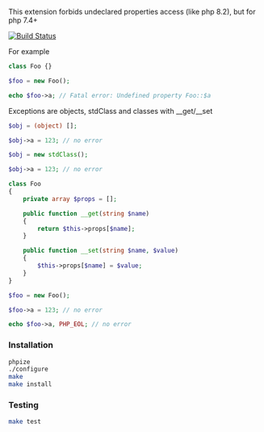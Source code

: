 This extension forbids undeclared properties access (like php 8.2), but for php 7.4+

[![Build Status](https://github.com/vajexal/php-ext-bones/workflows/Build/badge.svg)](https://github.com/vajexal/php-ext-bones/actions)

For example

```php
class Foo {}

$foo = new Foo();

echo $foo->a; // Fatal error: Undefined property Foo::$a
```

Exceptions are objects, stdClass and classes with __get/__set

```php
$obj = (object) [];

$obj->a = 123; // no error

$obj = new stdClass();

$obj->a = 123; // no error

class Foo
{
    private array $props = [];

    public function __get(string $name)
    {
        return $this->props[$name];
    }

    public function __set(string $name, $value)
    {
        $this->props[$name] = $value;
    }
}

$foo = new Foo();

$foo->a = 123; // no error

echo $foo->a, PHP_EOL; // no error
```

### Installation

```bash
phpize
./configure
make
make install
```

### Testing

```bash
make test
```
